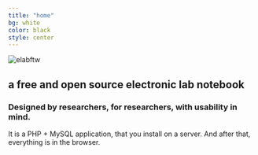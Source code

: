 ```yaml
---
title: "home"
bg: white
color: black
style: center
---
```


![elabftw](https://i.imgur.com/1dbAJGu.png)

## a free and open source electronic lab notebook


### Designed by researchers, for researchers, with usability in mind.


It is a PHP + MySQL application, that you install on a server. And after that, everything is in the browser.
